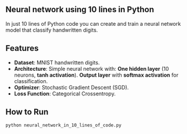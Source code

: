 ## Neural network using 10 lines in Python 

In just 10 lines of Python code you can create and train a neural network model that classify handwritten digits.

## Features

   - **Dataset**: MNIST handwritten digits.
   - **Architecture**: Simple neural network with:
        **One hidden layer** (10 neurons, **tanh activation**).
        **Output layer** with **softmax activation** for classification.
   - **Optimizer**: Stochastic Gradient Descent (SGD).
   - **Loss Function**: Categorical Crossentropy.


## How to Run

```bash
python neural_network_in_10_lines_of_code.py
```
